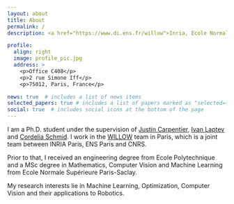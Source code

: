 ```yaml
---
layout: about
title: About
permalink: /
description: <a href="https://www.di.ens.fr/willow">Inria, Ecole Normale Supérieure.</a>

profile:
  align: right
  image: profile_pic.jpg
  address: >
    <p>Office C408</p>
    <p>2 rue Simone Iff</p>
    <p>75012, Paris, France</p>

news: true  # includes a list of news items
selected_papers: true # includes a list of papers marked as "selected={true}"
social: true  # includes social icons at the bottom of the page
---
```


I am a Ph.D. student under the supervision of [Justin Carpentier](https://jcarpent.github.io/), [Ivan Laptev](https://www.di.ens.fr/~laptev/) and [Cordelia Schmid](https://www.di.ens.fr/willow/people_webpages/cordelia/). I work in the [WILLOW](https://www.di.ens.fr/willow) team in Paris, which is a joint team between INRIA Paris, ENS Paris and CNRS.

Prior to that, I received an engineering degree from Ecole Polytechnique and a MSc degree in Mathematics, Computer Vision and Machine Learning from Ecole Normale Supérieure Paris-Saclay.

My research interests lie in Machine Learning, Optimization, Computer Vision and their applications to Robotics.